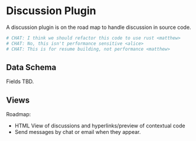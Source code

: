 # Discussion Plugin

A discussion plugin is on the road map to handle discussion in source code.

```python
# CHAT: I think we should refactor this code to use rust <matthew>
# CHAT: No, this isn't performance sensitive <alice>
# CHAT: This is for resume building, not performance <matthew>
```

## Data Schema

Fields TBD.

## Views

Roadmap:
- HTML View of discussions and hyperlinks/preview of contextual code
- Send messages by chat or email when they appear.